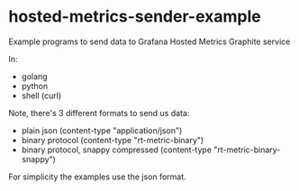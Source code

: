 # hosted-metrics-sender-example
Example programs to send data to Grafana Hosted Metrics Graphite service

In:
* golang
* python
* shell (curl)

Note, there's 3 different formats to send us data:

* plain json (content-type "application/json")
* binary protocol (content-type "rt-metric-binary")
* binary protocol, snappy compressed (content-type "rt-metric-binary-snappy")

For simplicity the examples use the json format.
